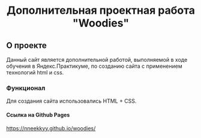 <h1 align="center">Дополнительная проектная работа "Woodies"</h1>

## О проекте

Данный сайт является дополнительной работой, выполняемой в ходе обучения в Яндекс.Практикуме, по созданию сайта с применением технологий html и css.

### Функционал

Для создания сайта использовались HTML + CSS.

#### Ссылка на Github Pages
https://nneekkyy.github.io/woodies/
